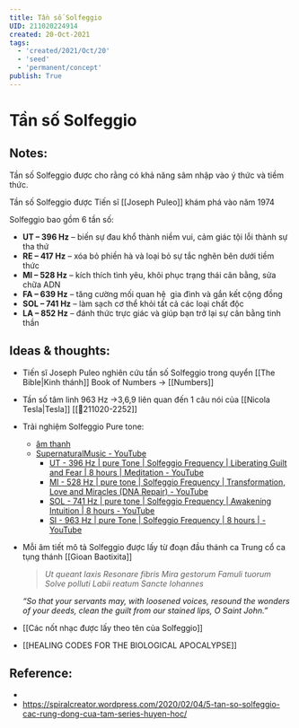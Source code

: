 ```yaml
---
title: Tần số Solfeggio
UID: 211020224914
created: 20-Oct-2021
tags:
  - 'created/2021/Oct/20'
  - 'seed'
  - 'permanent/concept'
publish: True
---
```

# Tần số Solfeggio

## Notes:
Tần số Solfeggio được cho rằng có khả năng sâm nhập vào ý thức và tiềm thức. 

Tần số Solfeggio được Tiến sĩ [[Joseph Puleo]] khám phá vào năm 1974

Solfeggio bao gồm 6 tần số:

- **UT – 396 Hz** – biến sự đau khổ thành niềm vui, cảm giác tội lỗi thành sự tha thứ
- **RE – 417 Hz** – xóa bỏ phiền hà và loại bỏ sự tắc nghẽn bên dưới tiềm thức
- **MI – 528 Hz** – kích thích tình yêu, khôi phục trạng thái cân bằng, sửa chữa ADN
- **FA – 639 Hz** – tăng cường mối quan hệ  gia đình và gắn kết cộng đồng
- **SOL – 741 Hz** – làm sạch cơ thể khỏi tất cả các loại chất độc
- **LA – 852 Hz** – đánh thức trực giác và giúp bạn trở lại sự cân bằng tinh thần

## Ideas & thoughts:
- Tiến sĩ Joseph Puleo nghiên cứu tần số Solfeggio trong quyển [[The Bible|Kinh thánh]] Book of Numbers -> [[Numbers]] 
- Tần số tâm linh 963 Hz ->3,6,9 liên quan đến 1 câu nói của [[Nicola Tesla|Tesla]] [[💬211020-2252]]
- Trải nghiệm Solfeggio Pure tone:
	- [âm thanh](https://www.youtube.com/watch?v=OG-jx4Dpb_k)
	- [SupernaturalMusic - YouTube](https://www.youtube.com/channel/UCk8fxP9TRClKaR0Z-0-JMBQ)
		- [UT - 396 Hz | pure Tone | Solfeggio Frequency | Liberating Guilt and Fear | 8 hours | Meditation - YouTube](https://www.youtube.com/watch?v=0ylIVQrqnZY)
		- [MI - 528 Hz | pure tone | Solfeggio Frequency | Transformation, Love and Miracles (DNA Repair) - YouTube](https://www.youtube.com/watch?v=qgSb8QdFU7k)
		- [SOL - 741 Hz | pure tone | Solfeggio Frequency | Awakening Intuition | 8 hours - YouTube](https://www.youtube.com/watch?v=s09XzKoFp6Q)
		- [SI - 963 Hz | pure Tone | Solfeggio Frequency | 8 hours | - YouTube](https://www.youtube.com/watch?v=uSH3m-vU22c)
- Mỗi âm tiết mô tả Solfeggio được lấy từ đoạn đầu thánh ca Trung cổ ca tụng thánh [[Gioan Baotixita]]
	>_Ut queant laxis Resonare fibris_
		_Mira gestorum Famuli tuorum_
		_Solve polluti Labii reatum_
		_Sancte Iohannes_
	
	_“So that your servants may, with loosened voices, resound the wonders of your deeds, clean the guilt from our stained lips, O Saint John.”_
- [[Các nốt nhạc được lấy theo tên của Solfeggio]]
- [[HEALING CODES FOR THE BIOLOGICAL APOCALYPSE]]
## Reference:
- 
- https://spiralcreator.wordpress.com/2020/02/04/5-tan-so-solfeggio-cac-rung-dong-cua-tam-series-huyen-hoc/